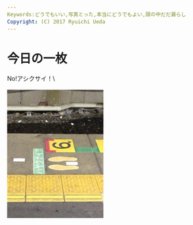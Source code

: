 ```yaml
---
Keywords:どうでもいい,写真とった,本当にどうでもよい,頭の中だだ漏らし
Copyright: (C) 2017 Ryuichi Ueda
---
```

# 今日の一枚
No!アシクサイ！\\<br /><br /><a href="20131219-234043.jpg"><img src="20131219-234043.jpg" alt="20131219-234043.jpg" class="alignnone size-full" /></a>
